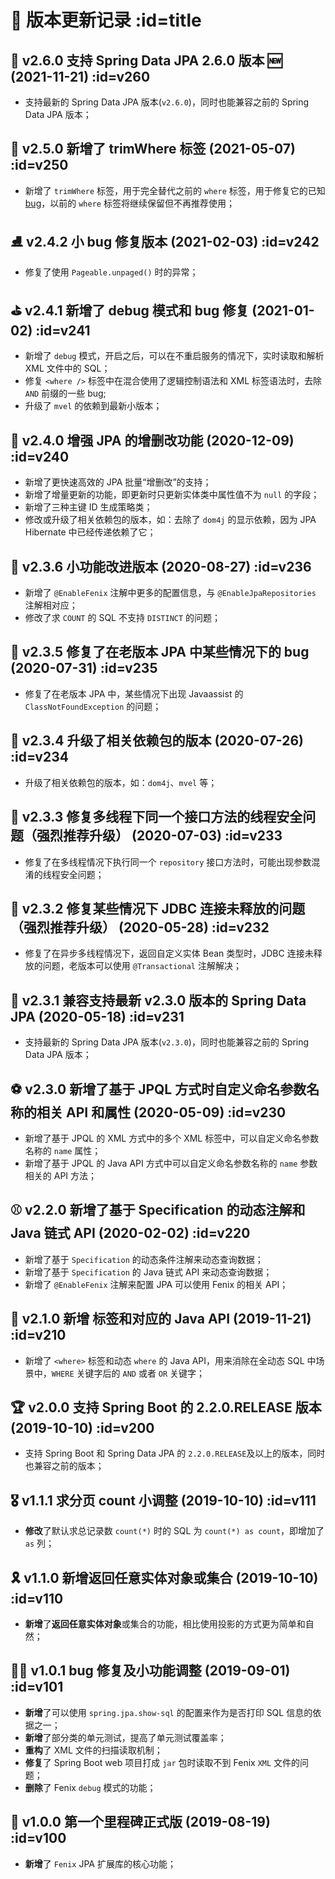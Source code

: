 # 🍹 版本更新记录 :id=title

## 🎣 v2.6.0 支持 Spring Data JPA 2.6.0 版本 🆕 (2021-11-21) :id=v260

- 支持最新的 Spring Data JPA 版本(`v2.6.0`)，同时也能兼容之前的 Spring Data JPA 版本；

## 🎿 v2.5.0 新增了 trimWhere 标签 (2021-05-07) :id=v250

- 新增了 `trimWhere` 标签，用于完全替代之前的 `where` 标签，用于修复它的已知 [bug](https://github.com/blinkfox/fenix/issues/43)，以前的 `where` 标签将继续保留但不再推荐使用；

## ⛸️ v2.4.2 小 bug 修复版本 (2021-02-03) :id=v242

- 修复了使用 `Pageable.unpaged()` 时的异常；

## ⛳ v2.4.1 新增了 debug 模式和 bug 修复 (2021-01-02) :id=v241

- 新增了 `debug` 模式，开启之后，可以在不重启服务的情况下，实时读取和解析 XML 文件中的 SQL；
- 修复 `<where />` 标签中在混合使用了逻辑控制语法和 XML 标签语法时，去除 `AND` 前缀的一些 bug;
- 升级了 `mvel` 的依赖到最新小版本；

## 🥊 v2.4.0 增强 JPA 的增删改功能 (2020-12-09) :id=v240

- 新增了更快速高效的 JPA 批量“增删改”的支持；
- 新增了增量更新的功能，即更新时只更新实体类中属性值不为 `null` 的字段；
- 新增了三种主键 ID 生成策略类；
- 修改或升级了相关依赖包的版本，如：去除了 `dom4j` 的显示依赖，因为 JPA Hibernate 中已经传递依赖了它；

## 🏓 v2.3.6 小功能改进版本 (2020-08-27) :id=v236

- 新增了 `@EnableFenix` 注解中更多的配置信息，与 `@EnableJpaRepositories` 注解相对应；
- 修改了求 `COUNT` 的 SQL 不支持 `DISTINCT` 的问题；

## 🎳 v2.3.5 修复了在老版本 JPA 中某些情况下的 bug (2020-07-31) :id=v235

- 修复了在老版本 JPA 中，某些情况下出现 Javaassist 的 `ClassNotFoundException` 的问题；

## 🥏 v2.3.4 升级了相关依赖包的版本 (2020-07-26) :id=v234

- 升级了相关依赖包的版本，如：`dom4j`、`mvel` 等；

## 🏈 v2.3.3 修复多线程下同一个接口方法的线程安全问题（强烈推荐升级） (2020-07-03) :id=v233

- 修复了在多线程情况下执行同一个 `repository` 接口方法时，可能出现参数混淆的线程安全问题；

## 🏀 v2.3.2 修复某些情况下 JDBC 连接未释放的问题（强烈推荐升级） (2020-05-28) :id=v232

- 修复了在异步多线程情况下，返回自定义实体 Bean 类型时，JDBC 连接未释放的问题，老版本可以使用 `@Transactional` 注解解决；

## 🥎 v2.3.1 兼容支持最新 v2.3.0 版本的 Spring Data JPA (2020-05-18) :id=v231

- 支持最新的 Spring Data JPA 版本(`v2.3.0`)，同时也能兼容之前的 Spring Data JPA 版本；

## ⚽ v2.3.0 新增了基于 JPQL 方式时自定义命名参数名称的相关 API 和属性 (2020-05-09) :id=v230

- 新增了基于 JPQL 的 XML 方式中的多个 XML 标签中，可以自定义命名参数名称的 `name` 属性；
- 新增了基于 JPQL 的 Java API 方式中可以自定义命名参数名称的 `name` 参数相关的 API 方法；

## ⚾ v2.2.0 新增了基于 Specification 的动态注解和 Java 链式 API (2020-02-02) :id=v220

- 新增了基于 `Specification` 的动态条件注解来动态查询数据；
- 新增了基于 `Specification` 的 Java 链式 API 来动态查询数据；
- 新增了 `@EnableFenix` 注解来配置 JPA 可以使用 Fenix 的相关 API；

## 🏅 v2.1.0 新增 <where> 标签和对应的 Java API (2019-11-21) :id=v210

- 新增了 `<where>` 标签和动态 `where` 的 Java API，用来消除在全动态 SQL 中场景中，`WHERE` 关键字后的 `AND` 或者 `OR` 关键字；

## 🏆 v2.0.0 支持 Spring Boot 的 2.2.0.RELEASE 版本 (2019-10-10) :id=v200

- 支持 Spring Boot 和 Spring Data JPA 的 `2.2.0.RELEASE`及以上的版本，同时也兼容之前的版本；

## 🎖️ v1.1.1 求分页 count 小调整 (2019-10-10) :id=v111

- **修改**了默认求总记录数 `count(*)` 时的 SQL 为 `count(*) as count`，即增加了 `as` 列；

## 🎗️ v1.1.0 新增返回任意实体对象或集合 (2019-10-10) :id=v110

- **新增**了**返回任意实体对象**或集合的功能，相比使用投影的方式更为简单和自然；

## 🤹‍♂️ v1.0.1 bug 修复及小功能调整 (2019-09-01) :id=v101

- **新增**了可以使用 `spring.jpa.show-sql` 的配置来作为是否打印 SQL 信息的依据之一；
- **新增**了部分类的单元测试，提高了单元测试覆盖率；
- **重构**了 XML 文件的扫描读取机制；
- **修复**了 Spring Boot web 项目打成 `jar` 包时读取不到 Fenix `XML` 文件的问题；
- **删除**了 Fenix `debug` 模式的功能；

## 🎪 v1.0.0 第一个里程碑正式版 (2019-08-19) :id=v100

- **新增**了 `Fenix` JPA 扩展库的核心功能；
